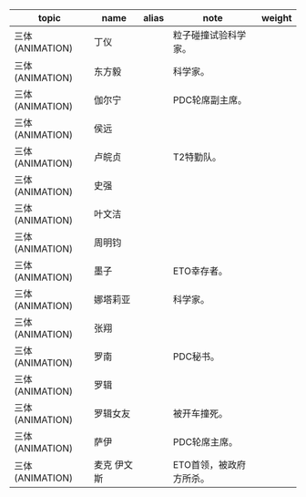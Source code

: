 | topic | name | alias | note | weight |
| ----- | ---- | ----- | ---- | ------ |
| 三体(ANIMATION) | 丁仪 | | 粒子碰撞试验科学家。 |  |
| 三体(ANIMATION) | 东方毅 | | 科学家。 |  |
| 三体(ANIMATION) | 伽尔宁 | | PDC轮席副主席。 |  |
| 三体(ANIMATION) | 侯远 | |  |  |
| 三体(ANIMATION) | 卢皖贞 | | T2特勤队。 |  |
| 三体(ANIMATION) | 史强 | |  |  |
| 三体(ANIMATION) | 叶文洁 | |  |  |
| 三体(ANIMATION) | 周明钧 | |  |  |
| 三体(ANIMATION) | 墨子 | | ETO幸存者。 |  |
| 三体(ANIMATION) | 娜塔莉亚 | | 科学家。 |  |
| 三体(ANIMATION) | 张翔 | |  |  |
| 三体(ANIMATION) | 罗南 | | PDC秘书。 |  |
| 三体(ANIMATION) | 罗辑 | |  |  |
| 三体(ANIMATION) | 罗辑女友 | | 被开车撞死。 |  |
| 三体(ANIMATION) | 萨伊 | | PDC轮席主席。 |  |
| 三体(ANIMATION) | 麦克  伊文斯 | | ETO首领，被政府方所杀。 |  |

